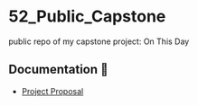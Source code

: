 # 52_Public_Capstone
public repo of my capstone project: On This Day

## Documentation 📄
- [Project Proposal](documents/part2_proposal.md)

